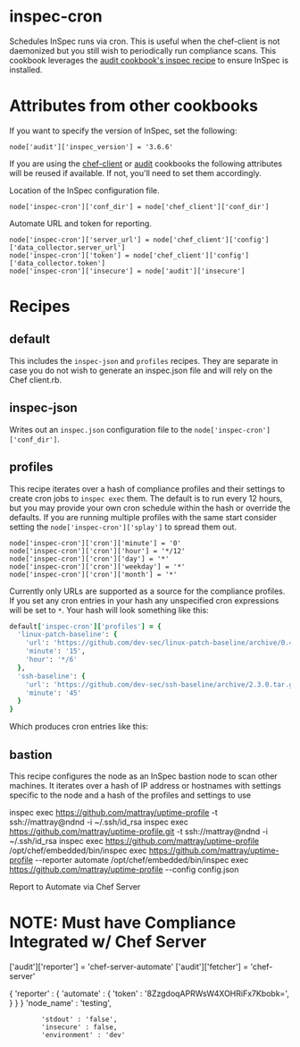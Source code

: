 # inspec-cron

Schedules InSpec runs via cron. This is useful when the chef-client is not daemonized but you still wish to periodically run compliance scans. This cookbook leverages the [audit cookbook's inspec recipe](https://github.com/chef-cookbooks/audit/blob/master/recipes/inspec.rb) to ensure InSpec is installed.

# Attributes from other cookbooks

If you want to specify the version of InSpec, set the following:

    node['audit']['inspec_version'] = '3.6.6'

If you are using the [chef-client](https://github.com/cookbooks/chef-client/) or [audit](https://github.com/chef-cookbooks/audit) cookbooks the following attributes will be reused if available. If not, you'll need to set them accordingly.

Location of the InSpec configuration file.

    node['inspec-cron']['conf_dir'] = node['chef_client']['conf_dir']

Automate URL and token for reporting.

    node['inspec-cron']['server_url'] = node['chef_client']['config']['data_collector.server_url']
    node['inspec-cron']['token'] = node['chef_client']['config']['data_collector.token']
    node['inspec-cron']['insecure'] = node['audit']['insecure']

# Recipes

## default

This includes the `inspec-json` and `profiles` recipes. They are separate in case you do not wish to generate an inspec.json file and will rely on the Chef client.rb.

## inspec-json

Writes out an `inspec.json` configuration file to the `node['inspec-cron']['conf_dir']`.

## profiles

This recipe iterates over a hash of compliance profiles and their settings to create cron jobs to `inspec exec` them. The default is to run every 12 hours, but you may provide your own cron schedule within the hash or override the defaults. If you are running multiple profiles with the same start consider setting the `node['inspec-cron']['splay']` to spread them out.

    node['inspec-cron']['cron']['minute'] = '0'
    node['inspec-cron']['cron']['hour'] = '*/12'
    node['inspec-cron']['cron']['day'] = '*'
    node['inspec-cron']['cron']['weekday'] = '*'
    node['inspec-cron']['cron']['month'] = '*'

Currently only URLs are supported as a source for the compliance profiles. If you set any cron entries in your hash any unspecified cron expressions will be set to `*`. Your hash will look something like this:

```ruby
default['inspec-cron']['profiles'] = {
  'linux-patch-baseline': {
    'url': 'https://github.com/dev-sec/linux-patch-baseline/archive/0.4.0.zip',
    'minute': '15',
    'hour': '*/6'
  },
  'ssh-baseline': {
    'url': 'https://github.com/dev-sec/ssh-baseline/archive/2.3.0.tar.gz',
    'minute': '45'
  }
}
```

Which produces cron entries like this:

## bastion

This recipe configures the node as an InSpec bastion node to scan other machines. It iterates over a hash of IP address or hostnames with settings specific to the node and a hash of the profiles and settings to use

inspec exec https://github.com/mattray/uptime-profile -t ssh://mattray@ndnd -i ~/.ssh/id_rsa
inspec exec https://github.com/mattray/uptime-profile.git -t ssh://mattray@ndnd -i ~/.ssh/id_rsa
inspec exec https://github.com/mattray/uptime-profile
/opt/chef/embedded/bin/inspec exec https://github.com/mattray/uptime-profile --reporter automate
/opt/chef/embedded/bin/inspec exec https://github.com/mattray/uptime-profile --config config.json

Report to Automate via Chef Server
# NOTE: Must have Compliance Integrated w/ Chef Server
['audit']['reporter'] = 'chef-server-automate'
['audit']['fetcher'] = 'chef-server'

{
    'reporter' : {
        'automate' : {
            'token' : '8ZzgdoqAPRWsW4XOHRiFx7Kbobk=',
        }
    }
}
            'node_name' : 'testing',

            'stdout' : 'false',
            'insecure' : false,
            'environment' : 'dev'
